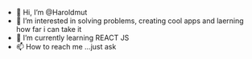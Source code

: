 - 👋 Hi, I’m @Haroldmut 
- 👀 I’m interested in solving problems, creating cool apps and laerning how far i can take it 
- 🌱 I’m currently learning REACT JS
- 📫 How to reach me ...just ask

<!---
Haroldmut/Haroldmut is a ✨ special ✨ repository because its `README.md` (this file) appears on your GitHub profile.
You can click the Preview link to take a look at your changes.
--->
